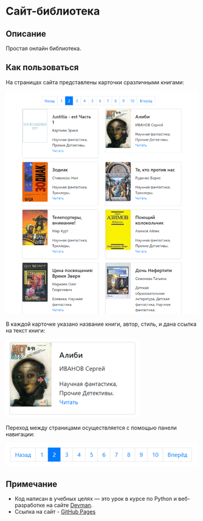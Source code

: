 # Сайт-библиотека

## Описание
Простая онлайн библиотека.

## Как пользоваться
На страницах сайта представлены карточки сразличными книгами:

![страница сайта](screenshot1.png)

В каждой карточке указано название книги, автор, стиль, и дана ссылка на текст книги:

![карточка книги](screenshot3.png)

Переход между страницами осуществляется с помощью панели навигации:

![навигация](screenshot2.png)

## Примечание
- Код написан в учебных целях — это урок в курсе по Python и веб-разработке на сайте [Devman](https://dvmn.org).
- Ссылка на сайт - [GitHub Pages](https://alexklos.github.io/DVMN_l20/pages/index1.html)